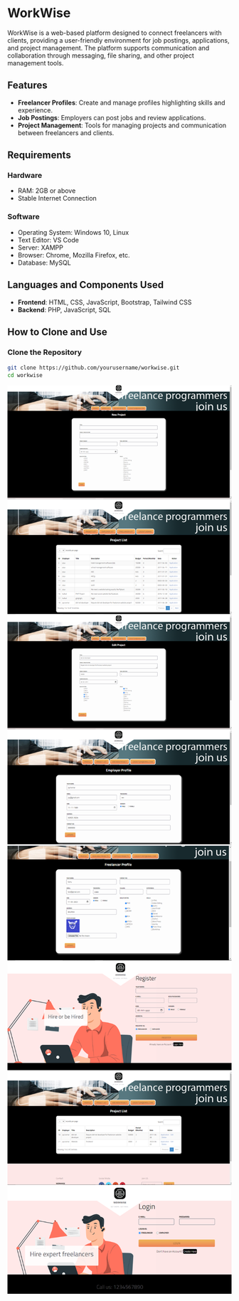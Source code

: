# WorkWise

WorkWise is a web-based platform designed to connect freelancers with clients, providing a user-friendly environment for job postings, applications, and project management. The platform supports communication and collaboration through messaging, file sharing, and other project management tools.

## Features

- **Freelancer Profiles**: Create and manage profiles highlighting skills and experience.
- **Job Postings**: Employers can post jobs and review applications.
- **Project Management**: Tools for managing projects and communication between freelancers and clients.

## Requirements

### Hardware

- RAM: 2GB or above
- Stable Internet Connection

### Software

- Operating System: Windows 10, Linux
- Text Editor: VS Code
- Server: XAMPP
- Browser: Chrome, Mozilla Firefox, etc.
- Database: MySQL

## Languages and Components Used

- **Frontend**: HTML, CSS, JavaScript, Bootstrap, Tailwind CSS
- **Backend**: PHP, JavaScript, SQL

## How to Clone and Use

### Clone the Repository

```bash
git clone https://github.com/yourusername/workwise.git
cd workwise
```
![](./gui/Addproject.png)
![](./gui/AdiminProjectList.png)
![](./gui/EditProject.png)
![](./gui/EmployerProfile.png)
![](./gui/FreelancerProfile.png)
![](./gui/NewUserReg.png)
![](./gui/ProjectList.png)
![](./gui/UserLogin.png)
